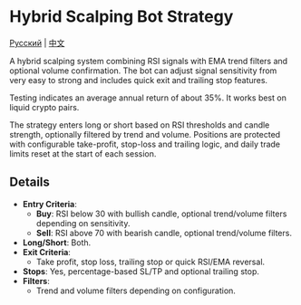 # Hybrid Scalping Bot Strategy
[Русский](README_ru.md) | [中文](README_cn.md)

A hybrid scalping system combining RSI signals with EMA trend filters and optional volume confirmation. The bot can adjust signal sensitivity from very easy to strong and includes quick exit and trailing stop features.

Testing indicates an average annual return of about 35%. It works best on liquid crypto pairs.

The strategy enters long or short based on RSI thresholds and candle strength, optionally filtered by trend and volume. Positions are protected with configurable take-profit, stop-loss and trailing logic, and daily trade limits reset at the start of each session.

## Details

- **Entry Criteria**:
  - **Buy**: RSI below 30 with bullish candle, optional trend/volume filters depending on sensitivity.
  - **Sell**: RSI above 70 with bearish candle, optional trend/volume filters.
- **Long/Short**: Both.
- **Exit Criteria**:
  - Take profit, stop loss, trailing stop or quick RSI/EMA reversal.
- **Stops**: Yes, percentage-based SL/TP and optional trailing stop.
- **Filters**:
  - Trend and volume filters depending on configuration.
